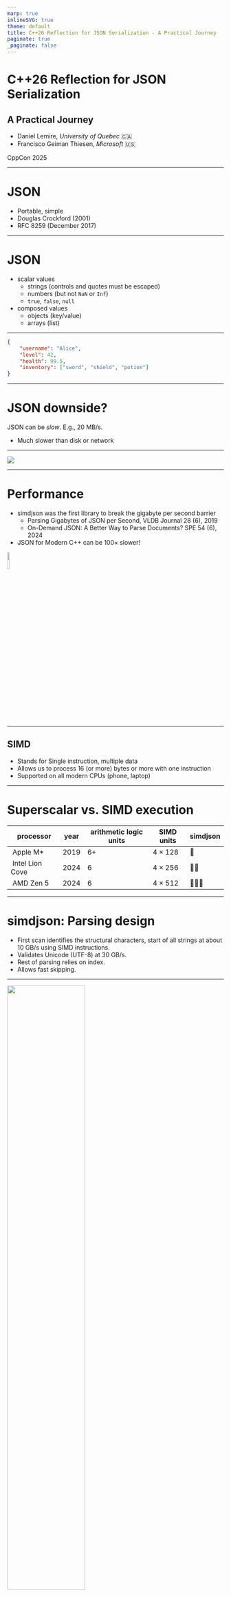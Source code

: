 ```yaml
---
marp: true
inlineSVG: true
theme: default
title: C++26 Reflection for JSON Serialization - A Practical Journey
paginate: true
_paginate: false
---
```


# C++26 Reflection for JSON Serialization
## A Practical Journey

- Daniel Lemire, *University of Quebec* :canada:
- Francisco Geiman Thiesen, *Microsoft* :us:

CppCon 2025


---

# JSON


- Portable, simple
- Douglas Crockford (2001)
- RFC 8259 (December 2017)


---

# JSON

- scalar values
  - strings (controls and quotes must be escaped)
  - numbers (but not `NaN` or `Inf`)
  - `true`, `false`, `null`
- composed values
  - objects (key/value)
  - arrays (list)


---

```json
{
    "username": "Alice",
    "level": 42,
    "health": 99.5,
    "inventory": ["sword", "shield", "potion"]
}
```

---

# JSON downside?

JSON can be *slow*. E.g., 20 MB/s.

- Much slower than disk or network

---

<img src="images/fastdisk.png" />


---

# Performance

- simdjson was the first library to break the gigabyte per second barrier
    * Parsing Gigabytes of JSON per Second, VLDB Journal 28 (6), 2019
    * On-Demand JSON: A Better Way to Parse Documents? SPE 54 (6), 2024
- JSON for Modern C++ can be $100\times$ slower!

<img src="images/simdjson.png" width="10%" />


---


## SIMD

- Stands for Single instruction, multiple data
- Allows us to process 16 (or more) bytes or more with one instruction
- Supported on all modern CPUs (phone, laptop)

---

# Superscalar vs. SIMD execution

| processor       | year    | arithmetic logic units    | SIMD units     | simdjson |
|-----------------|---------|---------------------------|----------------|----------|
| Apple M*       |  2019   |    6+                      | $4 \times 128$ | 🥉        |
| Intel Lion Cove       |  2024   |    6                | $4 \times 256$ | 🥈🥈        |
| AMD Zen 5       |  2024   |    6                      | $4 \times 512$ | 🥇🥇🥇        |



---

# simdjson: Parsing design

- First scan identifies the structural characters, start of all strings at about 10 GB/s using SIMD instructions.
- Validates Unicode (UTF-8) at 30 GB/s.
- Rest of parsing relies on index.
- Allows fast skipping.

---


<img src="images/simdjson_benchmark.png" width="60%"/>

https://openbenchmarking.org/test/pts/simdjson


---

# Usage

The simdjson library is found in...

- Node.js
- ClickHouse
- Velox
- Milvus
- QuestDB
- StarRocks
- ...

<img src="images/nodejs.jpg" width="20%">


---

# Automate the serialization/deserialization process.


<img src="images/tofrom.svg" width="100%">

---

# The Problem

Imagine you're building a game server that needs to persist player data.



<img src="images/player.svg" width="60%">

---

You start simple:

```cpp
struct Player {
    std::string username;
    int level;
    double health;
    std::vector<std::string> inventory;
};
```


---

# The Traditional Approach: Manual Serialization

Without reflection, you may write this tedious code:

```cpp
// Serialization - converting Player to JSON
fmt::format(
        "{{"
        "\"username\":\"{}\","
        "\"level\":{},"
        "\"health\":{},"
        "\"inventory\":{}"
        "}}",
        escape_json(p.username),
        p.level,
        std::isfinite(p.health) ? p.health : -1.0,
        p.inventory| std::views::transform(escape_json)
);
```

---

# With a library (JSON for Modern C++)

Or you might use a library.

```cpp
std::string to_json(Player& p) {
  return nlohmann::json{{"username", p.username},
                        {"level", p.level},
                        {"health", p.health},
                        {"inventory", p.inventory}}
      .dump();
}
```


---

# Manual Deserialization (simdjson)

<!-- The code was really painful to read, this is probably sufficient. -->
```cpp
object obj = val.get_object();
p.username = obj["username"].get_string();
p.level = obj["level"].get_int64();
p.health = obj["health"].get_double();
array arr = obj["inventory"].get_array();
for (auto item : arr) {
    p.inventory.emplace_back(item.get_string());
}
```

---

# The Pain Points

This manual approach has several problems:

1. **Repetition**: Every field needs to be handled twice (serialize + deserialize)
2. **Maintenance Nightmare**: Add a new field? Update both functions!
3. **Error-Prone**: Typos in field names, forgotten fields, type mismatches
4. **Boilerplate Explosion**: 30+ lines for a simple 4-field struct
5. **Performance**: You may fall into performance traps


---

# When Your Game Grows...

```cpp
struct Equipment {
    std::string name;
    int damage; int durability;
};
struct Achievement {
    std::string title; std::string description; bool unlocked;
    std::chrono::system_clock::time_point unlock_time;
};
struct Player {
    std::string username;
    int level; double health;
    std::vector<std::string> inventory;
    std::map<std::string, Equipment> equipped;     // New!
    std::vector<Achievement> achievements;         // New!
    std::optional<std::string> guild_name;        // New!
};
```

**Suddenly you need to write hundreds of lines of serialization code! 😱**

---

# The Solution: C++26 Static Reflection

With C++26 reflection and simdjson, **all that boilerplate disappears**:

```cpp
// Just define your struct - no extra code needed!
struct Player {
    std::string username;
    int level;
    double health;
    std::vector<std::string> inventory;
    std::map<std::string, Equipment> equipped;
    std::vector<Achievement> achievements;
    std::optional<std::string> guild_name;
};
```

---

# Automatic Serialization

```cpp
// Serialization - one line!
void save_player(const Player& p) {
    std::string json = simdjson::to_json(p);  // That's it!
    // Save json to file...
}
```

---

# Automatic Deserialization

```cpp
// Deserialization - one line!
Player load_player(const std::string& json_str) {
    return simdjson::from<Player>(json_str);  // That's it!
}
```

---

- **No manual field mapping**
- **No maintenance burden**
- **Handles nested structures automatically**
- **Performance tuned by the library**



---

# Python

```python
# Python
import json
json_str = json.dumps(player.__dict__)
player = Player(**json.loads(json_str))
```

<img src="images/python.png" width="10%"/>


---

# Python reflection

```Python
def inspect_object(obj):
    print(f"Class name: {obj.__class__.__name__}")
    for attr, value in vars(obj).items():
        print(f"  {attr}: {value}")
```


---

# Go

```Go
jsonData, err := json.MarshalIndent(player, "", "  ")
if err != nil {
	log.Fatalf("Error during serialization: %v", err)
}
var deserializedPlayer Player
err = json.Unmarshal([]byte(jsonStr), &deserializedPlayer)
```


<img src="images/go.svg" />


---

# Go reflection

- Runtime reflection only

```Go
    typ := reflect.TypeOf(obj)
    for i := 0; i < typ.NumField(); i++ {
        field := typ.Field(i)
    }
```


---

# Java and C#

```C#
string jsonString = JsonSerializer.Serialize(player, options);
Player deserializedPlayer = JsonSerializer.Deserialize<Player>(jsonInput, options);
```


<img src="images/java.png" width="10%"/>

<img src="images/csharp.png" width="10%"/>


---

# Java and C# reflection

- Runtime reflection only.


```java
Class<?> playerClass = Player.class;
Object playerInstance = playerClass.getDeclaredConstructor().newInstance();
Field nameField = playerClass.getDeclaredField("name");
```

---

# Rust (serde)

```rust
// Rust with serde
let json_str = serde_json::to_string(&player)?;
let player: Player = serde_json::from_str(&json_str)?;
```


<img src="images/rust.png" width="10%" />


---

# Rust reflection


-  Rust does not have ANY introspection.
- You cannot enumerate the methods of a struct. Either at runtime or at compile-time.
- Rust relies on annotation (serde) followed by re-parsing of the code.


---

# Reflection as accessing the attributes of a struct.

| language | runtime reflection | compile-time reflection |
|:---------|:-------------------|:------------------------|
| C++ 26   |      👎              |       ✅               |
| Go   |          ✅           |       👎               |
| Java   |       ✅              |     👎                |
| C#   |          ✅           |       👎               |
| Rust   |         👎           |       👎               |

---

# With C++26: simple, maintainable, performant code

```cpp
std::string json_str = simdjson::to_json(player);
Player player = simdjson::from<Player>(json_str);
```

- **AT COMPILE TIME**
- with no extra tooling
- no annotation

---


# How Does It Work?

## The Key Insight: Compile-Time Code Generation

**"How can compile-time reflection handle runtime JSON data?"**

The answer: Reflection operates on **types and structure**, not runtime values.

It generates regular C++ code at compile time that handles your runtime data.







---

# What Happens Behind the Scenes

```cpp
// What you write:
Player p = simdjson::from<Player>(runtime_json_string);

// What reflection generates at COMPILE TIME (conceptually):
Player deserialize_Player(const json& j) {
    Player p;
    p.username = j["username"].get<std::string>();
    p.level = j["level"].get<int>();
    p.health = j["health"].get<double>();
    p.inventory = j["inventory"].get<std::vector<std::string>>();
    // ... etc for all members
    return p;
}
```

---

# The Actual Reflection Magic

```cpp
template <typename T>
  requires(std::is_class_v<T>)  // For user-defined types
error_code deserialize(auto& json_value, T& out) {
    simdjson::ondemand::object obj;
    auto er = json_value.get_object().get(obj);
    if(er) { return er; }

    // This [:expand:] happens at COMPILE TIME
    // It literally generates code for each member
    [:expand(std::meta::nonstatic_data_members_of(^^T)):] >> [&]<auto member>() {
        // These are compile-time constants
        constexpr std::string_view field_name = std::meta::identifier_of(member);
        constexpr auto member_type = std::meta::type_of(member);

        // This generates code for each member
        auto err = obj[field_name].get(out.[:member:]);
        if (err && err != simdjson::NO_SUCH_FIELD) {
            return err;
        }
    };

    return simdjson::SUCCESS;
}
```

---

# The [:expand:] Statement

The `[:expand:]` statement is the key:

- It's like a **compile-time for-loop**
- Generates code for each struct member
- By the time your program runs, all reflection has been "expanded" into normal C++ code

This means:
- **Zero runtime overhead**
- **Full optimization opportunities**
- **Type safety at compile time**

---

# Compile-Time vs Runtime: What Happens When

```cpp
struct Player {
    std::string username;    // ← Compile-time: reflection sees this
    int level;               // ← Compile-time: reflection sees this
    double health;           // ← Compile-time: reflection sees this
};

// COMPILE TIME: Reflection reads Player's structure and generates:
// - Code to read "username" as string
// - Code to read "level" as int
// - Code to read "health" as double

// RUNTIME: The generated code processes actual JSON data
std::string json = R"({"username":"Alice","level":42,"health":100.0})";
Player p = simdjson::from<Player>(json);
// Runtime values flow through compile-time generated code
```

---

# Compile-Time Safety: Catching Errors Before They Run

```cpp
// ❌ COMPILE ERROR: Type mismatch detected
struct BadPlayer {
    int username;  // Oops, should be string!
};
// simdjson::from<BadPlayer>(json) won't compile if JSON has string

// ❌ COMPILE ERROR: Non-serializable type
struct InvalidType {
    std::thread t;  // Threads can't be serialized!
};
// simdjson::to_json(InvalidType{}) fails at compile time

// ✅ COMPILE SUCCESS: All types are serializable
struct GoodType {
    std::vector<int> numbers;
    std::map<std::string, double> scores;
    std::optional<std::string> nickname;
};
// All standard containers work automatically!
```

---

# Zero Overhead: Why It's Fast

Since reflection happens at compile time, there's no runtime penalty:

1. **No runtime type inspection** - everything is known at compile time
2. **No string comparisons for field names** - they become compile-time constants
3. **Optimal code generation** - the compiler sees the full picture
4. **Inline everything** - generated code can be fully optimized

The generated code is often **faster than hand-written code** because:
- It's consistently optimized
- No human errors or inefficiencies
- Leverages simdjson's SIMD parsing throughout

---

# Performance: The Best Part

You might think "automatic = slow", but with simdjson + reflection:

- **Compile-time code generation**: No runtime overhead from reflection
- **SIMD-accelerated parsing**: simdjson uses CPU vector instructions
- **Zero allocation**: String views and in-place parsing
- **Throughput**: ~2-4 GB/s on modern hardware

The generated code is often *faster* than hand-written code!


---

# On-Demand: parse only what you need

```cpp
auto car = doc["Jean-Claude"].get<Car>()
```

- Seeks `""Jean-Claude"` with index, and then parses directly to `Car`.
- No intermediate, no extra parsing

---

# Real-World Benefits

## Before Reflection (Our Game Server example)
- 1000+ lines of serialization code
- Prone to bugs due to serialization mismatching
- Adding new features can imply making tedious changes to boilerplate serialization code

## After Reflection
- **0 lines** of serialization code
- **0 serialization bugs** (if it compiles, it works!)
- New features can be added much faster

---

# The Bigger Picture

This pattern extends beyond games:

- **REST APIs**: Automatic request/response serialization
- **Configuration Files**: Type-safe config loading
- **Message Queues**: Serialize/deserialize messages
- **Databases**: Object-relational mapping
- **RPC Systems**: Automatic protocol generation

With C++26 reflection, C++ finally catches up to languages like Rust (serde), Go (encoding/json), and C# (System.Text.Json) in terms of ease of use, but with **better performance** thanks to simdjson's SIMD optimizations.

---

# Try It Yourself

```cpp
struct Meeting {
    std::string title;
    std::chrono::system_clock::time_point start_time;
    std::vector<std::string> attendees;
    std::optional<std::string> location;
    bool is_recurring;
};

// Automatically serializable/deserializable!
std::string json = simdjson::to_json(Meeting{
    .title = "CppCon Planning",
    .start_time = std::chrono::system_clock::now(),
    .attendees = {"Alice", "Bob", "Charlie"},
    .location = "Denver",
    .is_recurring = true
});

Meeting m = simdjson::from<Meeting>(json);
```

---

# Round-Trip Any Data Structure

```cpp
struct TodoItem {
    std::string task;
    bool completed;
    std::optional<std::string> due_date;
};

struct TodoList {
    std::string owner;
    std::vector<TodoItem> items;
    std::map<std::string, int> tags;  // tag -> count
};

// Serialize complex nested structures
TodoList my_todos = { /* ... */ };
std::string json = simdjson::to_json(my_todos);

// Deserialize back - perfect round-trip
TodoList restored = simdjson::from<TodoList>(json);
assert(my_todos == restored);  // Works if you define operator==
```

---

# The Entire API Surface

Just two functions. Infinite possibilities.

```cpp
simdjson::to_json(object)  // → JSON string
simdjson::from<T>(json)    // → T object
```

That's it.

No macros. No code generation. No external tools.

Just simdjson leveraging C++26 reflection.

---

# The Container Challenge

We can say that serializing/parsing the basic types and custom classes/structs is pretty much effortless.

How do we automatically serialize ALL these different containers?

- `std::vector<T>`, `std::list<T>`, `std::deque<T>`
- `std::map<K,V>`, `std::unordered_map<K,V>`
- `std::set<T>`, `std::array<T,N>`
- Custom containers from libraries
- **Future containers not yet invented**

---

# The Naive Approach: Without Concepts

Without concepts, you'd need a separate function for EACH container type:

```cpp
// The OLD way - repetitive and error-prone! 😱
void serialize(string_builder& b, const std::vector<T>& v) { /* ... */ }
void serialize(string_builder& b, const std::list<T>& v) { /* ... */ }
void serialize(string_builder& b, const std::deque<T>& v) { /* ... */ }
void serialize(string_builder& b, const std::set<T>& v) { /* ... */ }
// ... 20+ more overloads for each container type!
```

**Problem**: New container type? Write more boilerplate!

---

# The Solution: Concepts as Pattern Matching

Concepts let us say: **"If it walks like a duck and quacks like a duck..."**

```cpp
// The NEW way - one function handles ALL array-like containers!
template<typename T>
  requires(has_size_and_subscript<T>)  // "If it has .size() and operator[]"
void serialize(string_builder& b, const T& container) {
    b.append('[');
    for (size_t i = 0; i < container.size(); ++i) {
        serialize(b, container[i]);
    }
    b.append(']');
}
```

✅ Works with `vector`, `array`, `deque`, custom containers...

---

# Concepts + Reflection = Automatic Support

When you write:
```cpp
struct GameData {
    std::vector<int> scores;           // Array-like → [1,2,3]
    std::map<string, Player> players;  // Map-like → {"Alice": {...}}
    MyCustomContainer<Item> items;     // Your container → Just works!
};
```

The magic:
1. **Reflection** discovers your struct's fields
2. **Concepts** match container behavior to serialization strategy
3. **Result**: ALL containers work automatically - standard, custom, or future!

**Write once, works everywhere™**


---

# Runtime dispatching

- One function semantically
- Several implementations
- Select the best one at runtime for performance.



---

# Issue: x64 processors support different instructions

A Zen 5 CPU and a Pentium 4 CPU can be quite different.

```cpp
bool has_sse2() { /* query the CPU */ }
bool has_avx2() { /* query the CPU */ }
bool has_avx512() { /* query the CPU */ }
```

These functions cannot be `consteval`.


---

<img src="images/dispatching.svg" width="50%">

---

# Example: Sum function

```cpp
using SumFunc = float (*)(const float *, size_t);
```

---

# Setup a reassignable implementation


```cpp
SumFunc &get_sum_fnc() {
  static SumFunc sum_impl = sum_init;
  return sum_impl;
}
```

We initialize it with some special initialization function.



---

```cpp
float sum_init(const float *data, size_t n) {
  SumFunc &sum_impl = get_sum_fnc();
  if (has_avx2()) {
    sum_impl = sum_avx2;
  } else if (has_sse2()) {
    sum_impl = sum_sse2;
  } else {
    sum_impl = sum_generic;
  }
  return sum_impl(data, n);
}
```

On first call, `get_sum_fnc()` is modified, and then it will remain constant.

---

# Runtime dispatching and metaprogramming

- Metaprogramming is at compile-time.
- Runtime dispatching is fundamentally at runtime.

---

# Does your string need escaping?


- In JSON, you must escape control characters, quotes.
- Most strings in practice do not need escaping.


```Cpp
simple_needs_escaping(std::string_view v) {
  for (unsigned char c : v) {
    if(json_quotable_character[c]) { return true; }
  }
  return false;
}
```


---

# SIMD (Pentium 4 and better)

```cpp
__m128i word = _mm_loadu_si128(data); // load 16 bytes
// check for control characters:
_mm_cmpeq_epi8(_mm_subs_epu8(word, _mm_set1_epi8(31)),
                                _mm_setzero_si128());
```

---

# SIMD (AVX-512)

```cpp
__m512i word = _mm512_loadu_si512(data); // load 64 bytes
// check for control characters:
_mm512_cmple_epu8_mask(word, _mm512_set1_epi8(31));
```

---

# Runtime dispatching is poor with quick functions

- Calling a fast function like `fast_needs_escaping` without inlining prevents useful optimizations.
- Runtime dispatching implies a function call!

---

# Current solution

- No runtime dispatching (*sad face*).
- All x64 processors support Pentium 4-level SIMD. Use that in a short function.
- *Easy* if programmer builds for specific machine (`-march=native`), use fancier tricks.

---

# Current JSON Serialization Landscape

**How fast can popular libraries serialize JSON?**

```
nlohmann::json:     ██                          242 MB/s
RapidJSON:          █████                       497 MB/s
Serde (Rust):       █████████████             1,343 MB/s
yyjson:             ████████████████████      2,074 MB/s

                    0    500   1000  1500  2000  2500  MB/s
```

---

# How fast are we? ...

```
nlohmann::json:     ██                          242 MB/s
RapidJSON:          █████                       497 MB/s
Serde (Rust):       █████████████             1,343 MB/s
yyjson:             ████████████████████      2,074 MB/s
simdjson:           ██████████████████████████████████ 3,435 MB/s ⭐

                    0    500   1000  1500  2000  2500  3000  3500  MB/s
```

**3.4 GB/s** on the Twitter benchmark - That's:
- **14x faster** than nlohmann
- **2.5x faster** than Rust's Serde
- **66% faster** than hand-optimized yyjson

**How did we achieve this? Let's find out...**

---

# Ablation Study: How We Achieved 3.4 GB/s

**What is Ablation?**
From neuroscience: systematically remove parts to understand function

**Our Approach:**
1. **Baseline**: All optimizations enabled (3,435 MB/s)
2. **Disable one optimization** at a time
3. **Measure performance impact**
4. **Calculate contribution**: `(Baseline - Disabled) / Disabled`

---

# Five Key Optimizations

1. **Consteval**: Compile-time field name processing
2. **SIMD String Escaping**: Vectorized character checks
3. **Fast Integer Conversion**: Optimized number serialization
4. **Branch Prediction Hints**: CPU pipeline optimization
5. **Buffer Growth Strategy**: Smart memory allocation

---

# Optimization #1: Consteval
## The Power of Compile-Time

**The Insight:** JSON field names are known at compile time!

**Traditional (Runtime):**
```cpp
// Every serialization call:
write_string("\"username\"");  // Quote & escape at runtime
write_string("\"level\"");     // Quote & escape again!
```

**With Consteval (Compile-Time):**
```cpp
constexpr auto username_key = "\"username\":";  // Pre-computed!
b.append_literal(username_key);  // Just memcpy!
```

---

# Consteval Performance Impact

| Dataset | Baseline | No Consteval | Impact | **Speedup** |
|---------|----------|--------------|--------|-------------|
| Twitter | 3,231 MB/s | 1,624 MB/s | -50% | **1.99x** |
| CITM | 2,341 MB/s | 883 MB/s | -62% | **2.65x** |

**Twitter Example (100 tweets):**
- 100 tweets × 15 fields = **1,500 field names**
- Without: 1,500 runtime escape operations
- With: **0 runtime operations**

**Result: 2-2.6x faster serialization!**

---

# Optimization #2: SIMD String Escaping

**The Problem:** JSON requires escaping `"`, `\`, and control chars

**Traditional (1 byte at a time):**
```cpp
for (char c : str) {
    if (c == '"' || c == '\\' || c < 0x20)
        return true;
}
```

<<<<<<< HEAD
**SIMD (16 bytes at once):**
```cpp
__m128i chunk = load_16_bytes(str);
__m128i needs_escape = check_all_conditions_parallel(chunk);
if (!needs_escape)
    return false;  // Fast path!
```

---

# SIMD Escaping Performance Impact

| Dataset | Baseline | No SIMD | Impact | **Speedup** |
|---------|----------|---------|--------|-------------|
| Twitter | 3,231 MB/s | 2,245 MB/s | -31% | **1.44x** |
| CITM | 2,341 MB/s | 2,273 MB/s | -3% | **1.03x** |

**Why Different Impact?**
- **Twitter**: Long text fields (tweets, descriptions) → Big win
- **CITM**: Mostly numbers → Small impact

---

# Optimization #3: Fast Digit Counting

**Traditional:**
```cpp
std::to_string(value).length();  // Allocates string just to count digits!

Optimized:
fast_digit_count(value);  // Bit operations + lookup table, no allocation

| Dataset | Baseline   | No Fast Digits | Impact | Speedup |
|---------|------------|----------------|--------|---------|
| Twitter | 3,231 MB/s | 3,041 MB/s     | -6%    | 1.06x   |
| CITM    | 2,341 MB/s | 1,841 MB/s     | -21%   | 1.27x   |

CITM has ~10,000+ numbers needing digit counts!

---
How Fast Digit Counting Works

The Problem: Need to know buffer size before converting number to string

Traditional Approach (Disabled by NO_FAST_DIGITS):
size_t digit_count(uint64_t v) {
    return std::to_string(v).length();
    // 1. Allocates memory
    // 2. Converts entire number to string
    // 3. Gets length
    // 4. Deallocates string
}

Our Optimization:
int fast_digit_count(uint64_t x) {
    // Approximate using bit operations (no division!)
    int y = (19 * int_log2(x) >> 6);

    // Refine using lookup table
    static uint64_t table[] = {9, 99, 999, 9999, ...};
    y += x > table[y];

    return y + 1;
}

Zero allocations, no string conversion, just math!

# Optimizations #4 & #5: Branch Hints & Buffer Growth

**Branch Prediction:**
```cpp
if (UNLIKELY(buffer_full)) {  // CPU knows this is rare
    grow_buffer();
}
// CPU optimizes for this path
```

**Buffer Growth:**
- Linear: 1000 allocations for 1MB
- Exponential: 10 allocations for 1MB

| Both Optimizations | Impact | Speedup |
|-------------------|--------|---------|
| Twitter & CITM | ~2% | 1.02x |

**Small but free!**

---

# Combined Performance Impact

**All Optimizations Together:**

| Optimization | Twitter Contribution | CITM Contribution |
|--------------|---------------------|-------------------|
| **Consteval** | +99% (1.99x) | +165% (2.65x) |
| **SIMD Escaping** | +44% (1.44x) | +3% (1.03x) |
| **Fast Digits** | +6% (1.06x) | +27% (1.27x) |
| **Branch Hints** | +1.5% | +1.5% |
| **Buffer Growth** | +0.8% | +0.8% |
| **TOTAL** | **~2.95x faster** | **~3.5x faster** |

**From Baseline to Optimized:**
- Twitter: ~1,100 MB/s → 3,231 MB/s
- CITM: ~670 MB/s → 2,341 MB/s

---

# Library Performance Comparison

**Twitter Dataset (631KB):**
```
simdjson (reflection): ████████████████████████ 3,435 MB/s ⭐
yyjson:                ██████████████           2,074 MB/s
Serde (Rust):          █████████                1,343 MB/s
RapidJSON:             ███                        497 MB/s
nlohmann::json:        ██                         242 MB/s
```

**simdjson achieves the fastest JSON serialization performance!**

---

# Real-World Impact

**API Server Example:**
- 10 million API responses/day
- Average response: ~5KB JSON
- Total: 50GB JSON serialization/day

**Serialization Time:**
```
nlohmann::json:    210 seconds (3.5 minutes)
RapidJSON:         102 seconds (1.7 minutes)
Serde (Rust):       38 seconds
yyjson:             24 seconds
simdjson:           14.5 seconds ⭐
```

**Time saved: 195 seconds vs nlohmann (93% reduction)**

---

# Key Technical Insights

1. **Compile-Time optimizations can be awesome**
   - Consteval: 2-2.6x speedup alone
   - C++26 reflection enables unprecedented optimization

2. **SIMD Everywhere**
   - Not just for parsing anymore
   - String operations benefit hugely

3. **Avoid Hidden Costs**
   - Hidden allocations: `std::to_string()`
   - Hidden divisions: `log10(value)`
   - Hidden mispredictions: rare conditions

4. **Every Optimization Matters**
   - Small gains compound into huge improvements

---

# Conclusion

## C++26 Reflection + simdjson =

- ✅ **Zero boilerplate**
- ✅ **Compile-time safety**
- ✅ **Blazing fast performance**
- ✅ **Clean, modern API**

Welcome to the future of C++ serialization! 🚀

---

# Questions?

Daniel Lemire and Francisco Geiman Thiesen

GitHub: github.com/simdjson/simdjson

Thank you!
